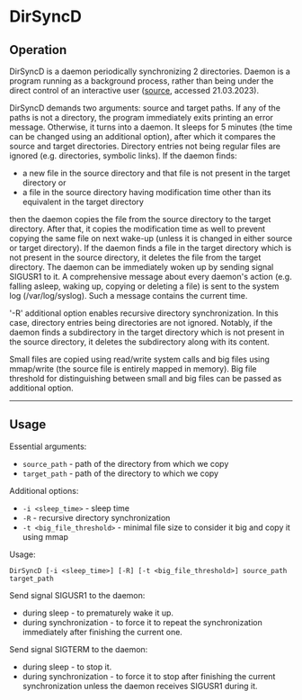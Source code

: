 # DirSyncD

## Operation
DirSyncD is a daemon periodically synchronizing 2 directories. Daemon is a program running as a background process, rather than being under the direct control of an interactive user ([source](https://en.wikipedia.org/wiki/Daemon_(computing)), accessed 21.03.2023).

DirSyncD demands two arguments: source and target paths. If any of the paths is not a directory, the program immediately exits printing an error message. Otherwise, it turns into a daemon. It sleeps for 5 minutes (the time can be changed using an additional option), after which it compares the source and target directories. Directory entries not being regular files are ignored (e.g. directories, symbolic links). If the daemon finds:
- a new file in the source directory and that file is not present in the target directory or
- a file in the source directory having modification time other than its equivalent in the target directory

then the daemon copies the file from the source directory to the target directory. After that, it copies the modification time as well to prevent copying the same file on next wake-up (unless it is changed in either source or target directory). If the daemon finds a file in the target directory which is not present in the source directory, it deletes the file from the target directory. The daemon can be immediately woken up by sending signal SIGUSR1 to it. A comprehensive message about every daemon's action (e.g. falling asleep, waking up, copying or deleting a file) is sent to the system log (/var/log/syslog). Such a message contains the current time.

'-R' additional option enables recursive directory synchronization. In this case, directory entries being directories are not ignored. Notably, if the daemon finds a subdirectory in the target directory which is not present in the source directory, it deletes the subdirectory along with its content.

Small files are copied using read/write system calls and big files using mmap/write (the source file is entirely mapped in memory). Big file threshold for distinguishing between small and big files can be passed as additional option.

---
## Usage
Essential arguments:
- `source_path` - path of the directory from which we copy
- `target_path` - path of the directory to which we copy

Additional options:
- `-i <sleep_time>` - sleep time
- `-R` - recursive directory synchronization
- `-t <big_file_threshold>` - minimal file size to consider it big and copy it using mmap

Usage:
```
DirSyncD [-i <sleep_time>] [-R] [-t <big_file_threshold>] source_path target_path
```

Send signal SIGUSR1 to the daemon:
- during sleep - to prematurely wake it up.
- during synchronization - to force it to repeat the synchronization immediately after finishing the current one.

Send signal SIGTERM to the daemon:
- during sleep - to stop it.
- during synchronization - to force it to stop after finishing the current synchronization unless the daemon receives SIGUSR1 during it.
